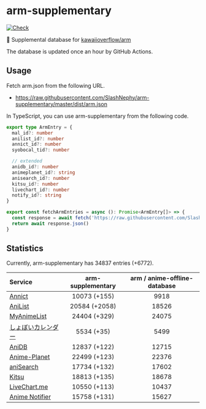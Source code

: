 # arm-supplementary

[![Check](https://github.com/SlashNephy/arm-supplementary/actions/workflows/check-node.yml/badge.svg)](https://github.com/SlashNephy/arm-supplementary/actions/workflows/check-node.yml)

💊 Supplemental database for [kawaiioverflow/arm](https://github.com/kawaiioverflow/arm)

The database is updated once an hour by GitHub Actions.

## Usage

Fetch arm.json from the following URL.

- https://raw.githubusercontent.com/SlashNephy/arm-supplementary/master/dist/arm.json

In TypeScript, you can use arm-supplementary from the following code.

```TypeScript
export type ArmEntry = {
  mal_id?: number
  anilist_id?: number
  annict_id?: number
  syobocal_tid?: number

  // extended
  anidb_id?: number
  animeplanet_id?: string
  anisearch_id?: number
  kitsu_id?: number
  livechart_id?: number
  notify_id?: string
}

export const fetchArmEntries = async (): Promise<ArmEntry[]> => {
  const response = await fetch('https://raw.githubusercontent.com/SlashNephy/arm-supplementary/master/dist/arm.json')
  return await response.json()
}
```

## Statistics

Currently, arm-supplementary has 34837 entries (+6772).

| Service                                     | arm-supplementary | arm / anime-offline-database |
| :------------------------------------------ | :---------------: | :--------------------------: |
| [Annict](https://annict.com)                |   10073 (+155)    |             9918             |
| [AniList](https://anilist.co)               |   20584 (+2058)   |            18526             |
| [MyAnimeList](https://myanimelist.net)      |   24404 (+329)    |            24075             |
| [しょぼいカレンダー](https://cal.syoboi.jp) |    5534 (+35)     |             5499             |
| [AniDB](https://anidb.net)                  |   12837 (+122)    |            12715             |
| [Anime-Planet](https://anime-planet.com)    |   22499 (+123)    |            22376             |
| [aniSearch](https://anisearch.com)          |   17734 (+132)    |            17602             |
| [Kitsu](https://kitsu.io)                   |   18813 (+135)    |            18678             |
| [LiveChart.me](https://livechart.me)        |   10550 (+113)    |            10437             |
| [Anime Notifier](https://notify.moe)        |   15758 (+131)    |            15627             |
